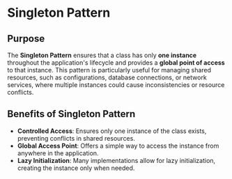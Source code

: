 # Singleton Pattern

## Purpose
The **Singleton Pattern** ensures that a class has only **one instance** throughout the application's lifecycle and provides a **global point of access** to that instance. This pattern is particularly useful for managing shared resources, such as configurations, database connections, or network services, where multiple instances could cause inconsistencies or resource conflicts.

## Benefits of Singleton Pattern
- **Controlled Access**: Ensures only one instance of the class exists, preventing conflicts in shared resources.
- **Global Access Point**: Offers a simple way to access the instance from anywhere in the application.
- **Lazy Initialization**: Many implementations allow for lazy initialization, creating the instance only when needed.